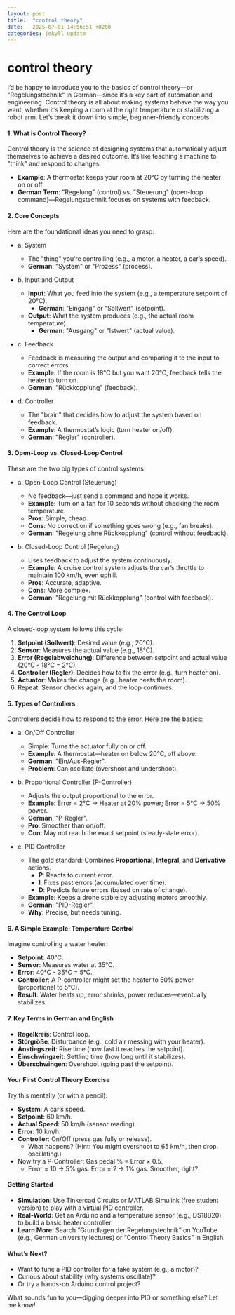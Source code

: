 ```yaml
---
layout: post
title:  "control theory"
date:   2025-07-01 14:56:51 +0200
categories: jekyll update
---
```


#  control theory
I’d be happy to introduce you to the basics of control theory—or "Regelungstechnik" in German—since it’s a key part of automation and engineering. Control theory is all about making systems behave the way you want, whether it’s keeping a room at the right temperature or stabilizing a robot arm. Let’s break it down into simple, beginner-friendly concepts.



#### 1. What is Control Theory?
Control theory is the science of designing systems that automatically adjust themselves to achieve a desired outcome. It’s like teaching a machine to "think" and respond to changes.

- **Example**: A thermostat keeps your room at 20°C by turning the heater on or off.
- **German Term**: "Regelung" (control) vs. "Steuerung" (open-loop command)—Regelungstechnik focuses on systems with feedback.



#### 2. Core Concepts
Here are the foundational ideas you need to grasp:

+ a. System
  - The "thing" you’re controlling (e.g., a motor, a heater, a car’s speed).
  - **German**: "System" or "Prozess" (process).

+ b. Input and Output
  - **Input**: What you feed into the system (e.g., a temperature setpoint of 20°C).
    - **German**: "Eingang" or "Sollwert" (setpoint).
  - **Output**: What the system produces (e.g., the actual room temperature).
    - **German**: "Ausgang" or "Istwert" (actual value).

+ c. Feedback
  - Feedback is measuring the output and comparing it to the input to correct errors.
  - **Example**: If the room is 18°C but you want 20°C, feedback tells the heater to turn on.
  - **German**: "Rückkopplung" (feedback).

+ d. Controller
  - The "brain" that decides how to adjust the system based on feedback.
  - **Example**: A thermostat’s logic (turn heater on/off).
  - **German**: "Regler" (controller).



#### 3. Open-Loop vs. Closed-Loop Control
These are the two big types of control systems:

+ a. Open-Loop Control (Steuerung)
  - No feedback—just send a command and hope it works.
  - **Example**: Turn on a fan for 10 seconds without checking the room temperature.
  - **Pros**: Simple, cheap.
  - **Cons**: No correction if something goes wrong (e.g., fan breaks).
  - **German**: "Regelung ohne Rückkopplung" (control without feedback).

+ b. Closed-Loop Control (Regelung)
  - Uses feedback to adjust the system continuously.
  - **Example**: A cruise control system adjusts the car’s throttle to maintain 100 km/h, even uphill.
  - **Pros**: Accurate, adaptive.
  - **Cons**: More complex.
  - **German**: "Regelung mit Rückkopplung" (control with feedback).



#### 4. The Control Loop
A closed-loop system follows this cycle:

1. **Setpoint (Sollwert)**: Desired value (e.g., 20°C).
2. **Sensor**: Measures the actual value (e.g., 18°C).
3. **Error (Regelabweichung)**: Difference between setpoint and actual value (20°C - 18°C = 2°C).
4. **Controller (Regler)**: Decides how to fix the error (e.g., turn heater on).
5. **Actuator**: Makes the change (e.g., heater heats the room).
6. Repeat: Sensor checks again, and the loop continues.



#### 5. Types of Controllers
Controllers decide how to respond to the error. Here are the basics:

+ a. On/Off Controller
  - Simple: Turns the actuator fully on or off.
  - **Example**: A thermostat—heater on below 20°C, off above.
  - **German**: "Ein/Aus-Regler".
  - **Problem**: Can oscillate (overshoot and undershoot).

+ b. Proportional Controller (P-Controller)
  - Adjusts the output proportional to the error.
  - **Example**: Error = 2°C → Heater at 20% power; Error = 5°C → 50% power.
  - **German**: "P-Regler".
  - **Pro**: Smoother than on/off.
  - **Con**: May not reach the exact setpoint (steady-state error).

+ c. PID Controller
  - The gold standard: Combines **Proportional**, **Integral**, and **Derivative** actions.
    - **P**: Reacts to current error.
    - **I**: Fixes past errors (accumulated over time).
    - **D**: Predicts future errors (based on rate of change).
  - **Example**: Keeps a drone stable by adjusting motors smoothly.
  - **German**: "PID-Regler".
  - **Why**: Precise, but needs tuning.



#### 6. A Simple Example: Temperature Control
Imagine controlling a water heater:
- **Setpoint**: 40°C.
- **Sensor**: Measures water at 35°C.
- **Error**: 40°C - 35°C = 5°C.
- **Controller**: A P-controller might set the heater to 50% power (proportional to 5°C).
- **Result**: Water heats up, error shrinks, power reduces—eventually stabilizes.



#### 7. Key Terms in German and English
- **Regelkreis**: Control loop.
- **Störgröße**: Disturbance (e.g., cold air messing with your heater).
- **Anstiegszeit**: Rise time (how fast it reaches the setpoint).
- **Einschwingzeit**: Settling time (how long until it stabilizes).
- **Überschwingen**: Overshoot (going past the setpoint).



#### Your First Control Theory Exercise
Try this mentally (or with a pencil):
- **System**: A car’s speed.
- **Setpoint**: 60 km/h.
- **Actual Speed**: 50 km/h (sensor reading).
- **Error**: 10 km/h.
- **Controller**: On/Off (press gas fully or release).
  - What happens? (Hint: You might overshoot to 65 km/h, then drop, oscillating.)
- Now try a P-Controller: Gas pedal % = Error × 0.5.
  - Error = 10 → 5% gas. Error = 2 → 1% gas. Smoother, right?



#### Getting Started
- **Simulation**: Use Tinkercad Circuits or MATLAB Simulink (free student version) to play with a virtual PID controller.
- **Real-World**: Get an Arduino and a temperature sensor (e.g., DS18B20) to build a basic heater controller.
- **Learn More**: Search “Grundlagen der Regelungstechnik” on YouTube (e.g., German university lectures) or “Control Theory Basics” in English.



#### What’s Next?
- Want to tune a PID controller for a fake system (e.g., a motor)?
- Curious about stability (why systems oscillate)?
- Or try a hands-on Arduino control project?

What sounds fun to you—digging deeper into PID or something else? Let me know!


